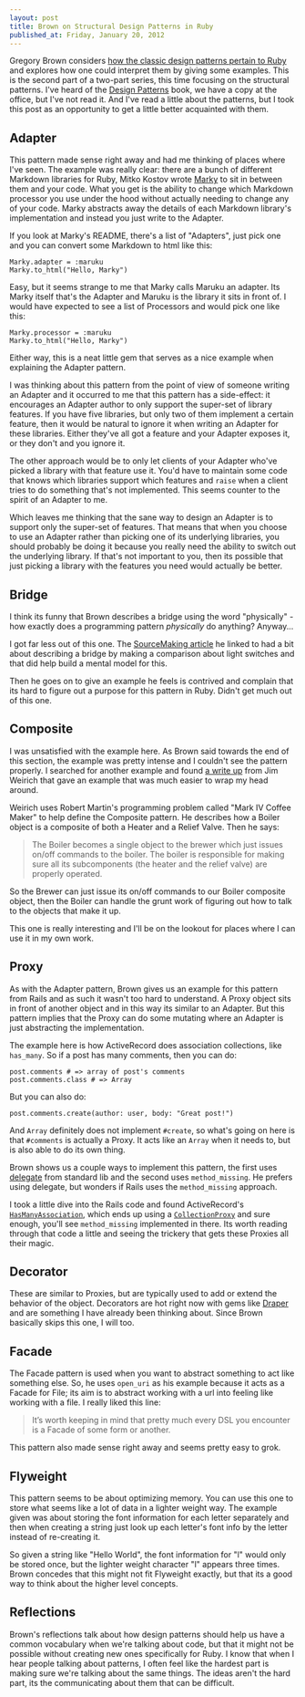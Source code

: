 ```yaml
---
layout: post
title: Brown on Structural Design Patterns in Ruby
published_at: Friday, January 20, 2012
---
```


Gregory Brown considers [how the classic design patterns pertain to Ruby](http://blog.rubybestpractices.com/posts/gregory/060-issue-26-structural-design-patterns.html) and explores how one could interpret them by giving some examples. This is the second part of a two-part series, this time focusing on the structural patterns. I've heard of the [Design Patterns](http://www.amazon.com/Design-Patterns-Elements-Reusable-Object-Oriented/dp/0201633612) book, we have a copy at the office, but I've not read it. And I've read a little about the patterns, but I took this post as an opportunity to get a little better acquainted with them.

Adapter
-------

This pattern made sense right away and had me thinking of places where I've seen. The example was really clear: there are a bunch of different Markdown libraries for Ruby, Mitko Kostov wrote [Marky](https://github.com/mytrile/marky) to sit in between them and your code. What you get is the ability to change which Markdown processor you use under the hood without actually needing to change any of your code. Marky abstracts away the details of each Markdown library's implementation and instead you just write to the Adapter.

If you look at Marky's README, there's a list of "Adapters", just pick one and you can convert some Markdown to html like this:

	Marky.adapter = :maruku
	Marky.to_html("Hello, Marky")

Easy, but it seems strange to me that Marky calls Maruku an adapter. Its Marky itself that's the Adapter and Maruku is the library it sits in front of. I would have expected to see a list of Processors and would pick one like this:

	Marky.processor = :maruku
	Marky.to_html("Hello, Marky")

Either way, this is a neat little gem that serves as a nice example when explaining the Adapter pattern.

I was thinking about this pattern from the point of view of someone writing an Adapter and it occurred to me that this pattern has a side-effect: it encourages an Adapter author to only support the super-set of library features. If you have five libraries, but only two of them implement a certain feature, then it would be natural to ignore it when writing an Adapter for these libraries. Either they've all got a feature and your Adapter exposes it, or they don't and you ignore it.

The other approach would be to only let clients of your Adapter who've picked a library with that feature use it. You'd have to maintain some code that knows which libraries support which features and `raise` when a client tries to do something that's not implemented. This seems counter to the spirit of an Adapter to me.

Which leaves me thinking that the sane way to design an Adapter is to support only the super-set of features. That means that when you choose to use an Adapter rather than picking one of its underlying libraries, you should probably be doing it because you really need the ability to switch out the underlying library. If that's not important to you, then its possible that just picking a library with the features you need would actually be better.

Bridge
------

I think its funny that Brown describes a bridge using the word "physically" - how exactly does a programming pattern *physically* do anything? Anyway...

I got far less out of this one. The [SourceMaking article](http://sourcemaking.com/design_patterns/bridge) he linked to had a bit about describing a bridge by making a comparison about light switches and that did help build a mental model for this.

Then he goes on to give an example he feels is contrived and complain that its hard to figure out a purpose for this pattern in Ruby. Didn't get much out of this one.

Composite
---------

I was unsatisfied with the example here. As Brown said towards the end of this section, the example was pretty intense and I couldn't see the pattern properly. I searched for another example and found [a write up](http://onestepback.org/index.cgi/Tech/Ruby/ThinkingInRuby.red) from Jim Weirich that gave an example that was much easier to wrap my head around.

Weirich uses Robert Martin's programming problem called "Mark IV Coffee Maker" to help define the Composite pattern. He describes how a Boiler object is a composite of both a Heater and a Relief Valve. Then he says:

> The Boiler becomes a single object to the brewer which just issues on/off commands to the boiler. The boiler is responsible for making sure all its subcomponents (the heater and the relief valve) are properly operated.

So the Brewer can just issue its on/off commands to our Boiler composite object, then the Boiler can handle the grunt work of figuring out how to talk to the objects that make it up.

This one is really interesting and I'll be on the lookout for places where I can use it in my own work.

Proxy
-----

As with the Adapter pattern, Brown gives us an example for this pattern from Rails and as such it wasn't too hard to understand. A Proxy object sits in front of another object and in this way its similar to an Adapter. But this pattern implies that the Proxy can do some mutating where an Adapter is just abstracting the implementation.

The example here is how ActiveRecord does association collections, like `has_many`. So if a post has many comments, then you can do:

	post.comments # => array of post's comments
	post.comments.class # => Array

But you can also do:

	post.comments.create(author: user, body: "Great post!")
	
And `Array` definitely does not implement `#create`, so what's going on here is that `#comments` is actually a Proxy. It acts like an `Array` when it needs to, but is also able to do its own thing.

Brown shows us a couple ways to implement this pattern, the first uses [delegate](http://www.ruby-doc.org/stdlib-1.9.3/libdoc/delegate/rdoc/Delegator.html) from standard lib and the second uses `method_missing`. He prefers using delegate, but wonders if Rails uses the `method_missing` approach.

I took a little dive into the Rails code and found ActiveRecord's [`HasManyAssociation`](https://github.com/rails/rails/blob/master/activerecord/lib/active_record/associations/has_many_association.rb), which ends up using a [`CollectionProxy`](https://github.com/rails/rails/blob/master/activerecord/lib/active_record/associations/collection_proxy.rb) and sure enough, you'll see `method_missing` implemented in there. Its worth reading through that code a little and seeing the trickery that gets these Proxies all their magic.

Decorator
---------

These are similar to Proxies, but are typically used to add or extend the behavior of the object. Decorators are hot right now with gems like [Draper](https://github.com/jcasimir/draper) and are something I have already been thinking about. Since Brown basically skips this one, I will too.

Facade
------

The Facade pattern is used when you want to abstract something to act like something else. So, he uses `open_uri` as his example because it acts as a Facade for File; its aim is to abstract working with a url into feeling like working with a file. I really liked this line:

> It’s worth keeping in mind that pretty much every DSL you encounter is a Facade of some form or another.

This pattern also made sense right away and seems pretty easy to grok.

Flyweight
---------

This pattern seems to be about optimizing memory. You can use this one to store what seems like a lot of data in a lighter weight way. The example given was about storing the font information for each letter separately and then when creating a string just look up each letter's font info by the letter instead of re-creating it.

So given a string like "Hello World", the font information for "l" would only be stored once, but the lighter weight character "l" appears three times. Brown concedes that this might not fit Flyweight exactly, but that its a good way to think about the higher level concepts.

Reflections
-----------

Brown's reflections talk about how design patterns should help us have a common vocabulary when we're talking about code, but that it might not be possible without creating new ones specifically for Ruby. I know that when I hear people talking about patterns, I often feel like the hardest part is making sure we're talking about the same things. The ideas aren't the hard part, its the communicating about them that can be difficult.